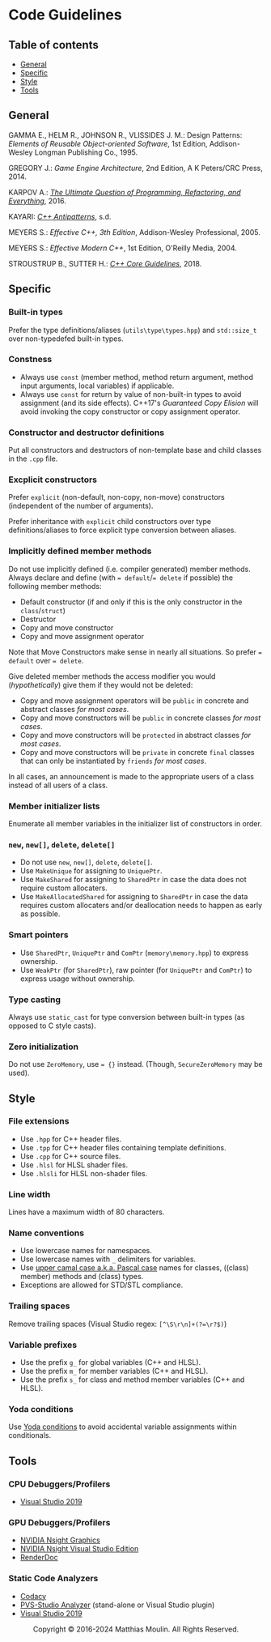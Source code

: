 # Code Guidelines

## Table of contents
* [General](#SS-General)
* [Specific](#SS-Specific)
* [Style](#SS-Style)
* [Tools](#SS-Tools)

## <a name="SS-General"></a>General

GAMMA E., HELM R., JOHNSON R., VLISSIDES J. M.: Design Patterns: *Elements of Reusable Object-oriented Software*, 1st Edition, Addison-Wesley Longman Publishing Co., 1995.

GREGORY J.: *Game Engine Architecture*, 2nd Edition, A K Peters/CRC Press, 2014.

KARPOV A.: [*The Ultimate Question of Programming, Refactoring, and Everything*](https://www.viva64.com/en/b/0391/), 2016.

KAYARI: [*C++ Antipatterns*](http://kayari.org/cxx/antipatterns.html), s.d.

MEYERS S.: *Effective C++, 3th Edition*, Addison-Wesley Professional, 2005.

MEYERS S.: *Effective Modern C++*, 1st Edition, O'Reilly Media, 2004.

STROUSTRUP B., SUTTER H.: [*C++ Core Guidelines*](https://github.com/isocpp/CppCoreGuidelines/blob/master/CppCoreGuidelines.md), 2018.

## <a name="SS-Specific"></a>Specific

### Built-in types
Prefer the type definitions/aliases (`utils\type\types.hpp`) and `std::size_t` over non-typedefed built-in types.

### Constness
* Always use `const` (member method, method return argument, method input arguments, local variables) if applicable.
* Always use `const` for return by value of non-built-in types to avoid assignment (and its side effects). C++17's *Guaranteed Copy Elision* will avoid invoking the copy constructor or copy assignment operator.

### Constructor and destructor definitions
Put all constructors and destructors of non-template base and child classes in the `.cpp` file.

### Excplicit constructors
Prefer `explicit` (non-default, non-copy, non-move) constructors (independent of the number of arguments).

Prefer inheritance with `explicit` child constructors over type definitions/aliases to force explicit type conversion between aliases.

### Implicitly defined member methods
Do not use implicitly defined (i.e. compiler generated) member methods. Always declare and define (with `= default`/`= delete` if possible) the following member methods:
* Default constructor (if and only if this is the only constructor in the `class`/`struct`)
* Destructor
* Copy and move constructor
* Copy and move assignment operator

Note that Move Constructors make sense in nearly all situations. So prefer `= default` over `= delete`.

Give deleted member methods the access modifier you would (*hypothetically*) give them if they would not be deleted:
* Copy and move assignment operators will be `public` in concrete and abstract classes *for most cases*.
* Copy and move constructors will be `public` in concrete classes *for most cases*.
* Copy and move constructors will be `protected` in abstract classes *for most cases*.
* Copy and move constructors will be `private` in concrete `final` classes that can only be instantiated by `friends` *for most cases*.

In all cases, an announcement is made to the appropriate users of a class instead of all users of a class.

### Member initializer lists
Enumerate all member variables in the initializer list of constructors in order.

### `new`, `new[]`, `delete`, `delete[]`
* Do not use `new`, `new[]`, `delete`, `delete[]`.
* Use `MakeUnique` for assigning to `UniquePtr`.
* Use `MakeShared` for assigning to `SharedPtr` in case the data does not require custom allocaters.
* Use `MakeAllocatedShared` for assigning to `SharedPtr` in case the data requires custom allocaters and/or deallocation needs to happen as early as possible.

### Smart pointers
* Use `SharedPtr`, `UniquePtr` and `ComPtr` (`memory\memory.hpp`) to express ownership.
* Use `WeakPtr` (for `SharedPtr`), raw pointer (for `UniquePtr` and `ComPtr`) to express usage without ownership.

### Type casting
Always use `static_cast` for type conversion between built-in types (as opposed to C style casts).

### Zero initialization
Do not use `ZeroMemory`, use `= {}` instead. (Though, `SecureZeroMemory` may be used).

## <a name="SS-Style"></a>Style

### File extensions
* Use `.hpp` for C++ header files.
* Use `.tpp` for C++ header files containing template definitions.
* Use `.cpp` for C++ source files.
* Use `.hlsl` for HLSL shader files.
* Use `.hlsli` for HLSL non-shader files.

### Line width
Lines have a maximum width of 80 characters.

### Name conventions
* Use lowercase names for namespaces.
* Use lowercase names with `_` delimiters for variables.
* Use [upper camal case a.k.a. Pascal case](https://en.wikipedia.org/wiki/Camel_case) names for classes, ((class) member) methods and (class) types.
* Exceptions are allowed for STD/STL compliance.

### Trailing spaces
Remove trailing spaces (Visual Studio regex: `[^\S\r\n]+(?=\r?$)`)

### Variable prefixes
* Use the prefix `g_` for global variables (C++ and HLSL).
* Use the prefix `m_` for member variables (C++ and HLSL).
* Use the prefix `s_` for class and method member variables (C++ and HLSL).

### Yoda conditions
Use [Yoda conditions](https://en.wikipedia.org/wiki/Yoda_conditions) to avoid accidental variable assignments within conditionals.

## <a name="SS-Tools"></a>Tools

### CPU Debuggers/Profilers
* [Visual Studio 2019](https://visualstudio.microsoft.com/)

### GPU Debuggers/Profilers
* [NVIDIA Nsight Graphics](https://developer.nvidia.com/nsight-graphics)
* [NVIDIA Nsight Visual Studio Edition](https://developer.nvidia.com/nsight-visual-studio-edition)
* [RenderDoc](https://renderdoc.org/)

### Static Code Analyzers
* [Codacy](https://app.codacy.com/project/matt77hias/MAGE-v0/dashboard)
* [PVS-Studio Analyzer](https://www.viva64.com/en/pvs-studio/) (stand-alone or Visual Studio plugin)
* [Visual Studio 2019](https://visualstudio.microsoft.com/)

<p align="center">Copyright © 2016-2024 Matthias Moulin. All Rights Reserved.</p>
